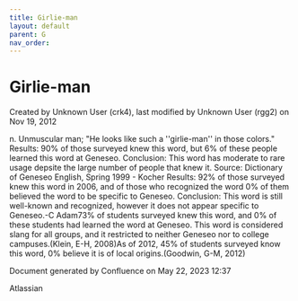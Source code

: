 ```yaml
---
title: Girlie-man
layout: default
parent: G
nav_order:
---
```


# Girlie-man

Created by  Unknown User (crk4), last modified by  Unknown User (rgg2) on Nov 19, 2012

n. Unmuscular man; &quot;He looks like such a ''girlie-man'' in those colors.&quot; Results: 90% of those surveyed knew this word, but 6% of these people learned this word at Geneseo. Conclusion: This word has moderate to rare usage depsite the large number of people that knew it. Source: Dictionary of Geneseo English, Spring 1999 - Kocher Results: 92% of those surveyed knew this word in 2006, and of those who recognized the word 0% of them believed the word to be specific to Geneseo. Conclusion: This word is still well-known and recognized, however it does not appear specific to Geneseo.-C Adam73% of students surveyed knew this word, and 0% of these students had learned the word at Geneseo. This word is considered slang for all groups, and it restricted to neither Geneseo nor to college campuses.(Klein, E-H, 2008)As of 2012, 45% of students surveyed know this word, 0% believe it is of local origins.(Goodwin, G-M, 2012)

Document generated by Confluence on May 22, 2023 12:37

Atlassian
